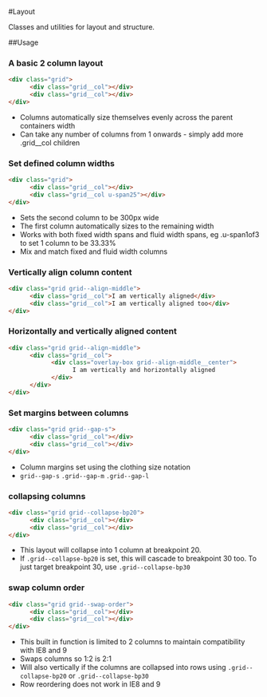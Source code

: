 #Layout

Classes and utilities for layout and structure.

##Usage

### A basic 2 column layout
```html
<div class="grid">
      <div class="grid__col"></div>
      <div class="grid__col"></div>
</div>
```
* Columns automatically size themselves evenly across the parent containers width
* Can take any number of columns from 1 onwards - simply add more .grid__col children

### Set defined column widths
```html
<div class="grid">
      <div class="grid__col"></div>
      <div class="grid__col u-span25"></div>
</div>
```
* Sets the second column to be 300px wide
* The first column automatically sizes to the remaining width
* Works with both fixed width spans and fluid width spans, eg .u-span1of3 to set 1 column to be 33.33%
* Mix and match fixed and fluid width columns

### Vertically align column content
```html
<div class="grid grid--align-middle">
      <div class="grid__col">I am vertically aligned</div>
      <div class="grid__col">I am vertically aligned too</div>
</div>
```

### Horizontally and vertically aligned content
```html
<div class="grid grid--align-middle">
      <div class="grid__col">
      		<div class="overlay-box grid--align-middle__center">
      		      I am vertically and horizontally aligned
      		</div>
      </div>
</div>
```

### Set margins between columns
```html
<div class="grid grid--gap-s">
      <div class="grid__col"></div>
      <div class="grid__col"></div>
</div>
```
* Column margins set using the clothing size notation
* `grid--gap-s`   `.grid--gap-m`     `.grid--gap-l`


### collapsing columns
```html
<div class="grid grid--collapse-bp20">
      <div class="grid__col"></div>
      <div class="grid__col"></div>
</div>
```
* This layout will collapse into 1 column at breakpoint 20.
* If `.grid--collapse-bp20` is set, this will cascade to breakpoint 30 too. To just target breakpoint 30, use `.grid--collapse-bp30`


### swap column order
```html
<div class="grid grid--swap-order">
      <div class="grid__col"></div>
      <div class="grid__col"></div>
</div>
```
* This built in function is limited to 2 columns to maintain compatibility with IE8 and 9
* Swaps columns so 1:2 is 2:1
* Will also vertically if the columns are collapsed into rows using `.grid--collapse-bp20` or `.grid--collapse-bp30`
* Row reordering does not work in IE8 and 9
